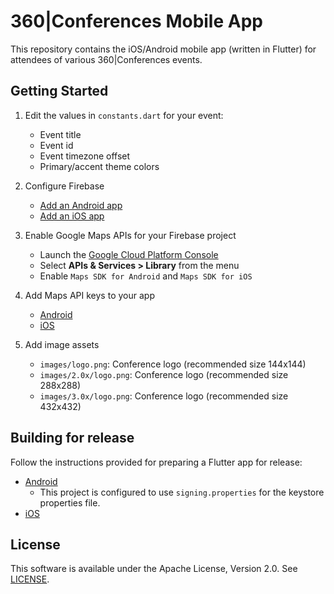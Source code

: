 # 360|Conferences Mobile App

This repository contains the iOS/Android mobile app (written in Flutter) for attendees
of various 360|Conferences events.

## Getting Started

1. Edit the values in `constants.dart` for your event:
    - Event title
    - Event id
    - Event timezone offset
    - Primary/accent theme colors

1. Configure Firebase
    - [Add an Android app](https://firebase.google.com/docs/flutter/setup#configure_an_android_app)
    - [Add an iOS app](https://firebase.google.com/docs/flutter/setup#configure_an_ios_app)

1. Enable Google Maps APIs for your Firebase project
    - Launch the [Google Cloud Platform Console](https://console.cloud.google.com/google/maps-apis/overview)
    - Select **APIs & Services > Library** from the menu
    - Enable `Maps SDK for Android` and `Maps SDK for iOS`

1. Add Maps API keys to your app
    - [Android](https://developers.google.com/maps/documentation/android-sdk/get-api-key)
    - [iOS](https://developers.google.com/maps/documentation/ios-sdk/get-api-key)

1. Add image assets
    - `images/logo.png`: Conference logo (recommended size 144x144)
    - `images/2.0x/logo.png`: Conference logo (recommended size 288x288)
    - `images/3.0x/logo.png`: Conference logo (recommended size 432x432)

## Building for release

Follow the instructions provided for preparing a Flutter app for release:

- [Android](https://flutter.dev/docs/deployment/android)
    - This project is configured to use `signing.properties` for the keystore
    properties file.
- [iOS](https://flutter.dev/docs/deployment/ios)

## License

This software is available under the Apache License, Version 2.0.
See [LICENSE](LICENSE).